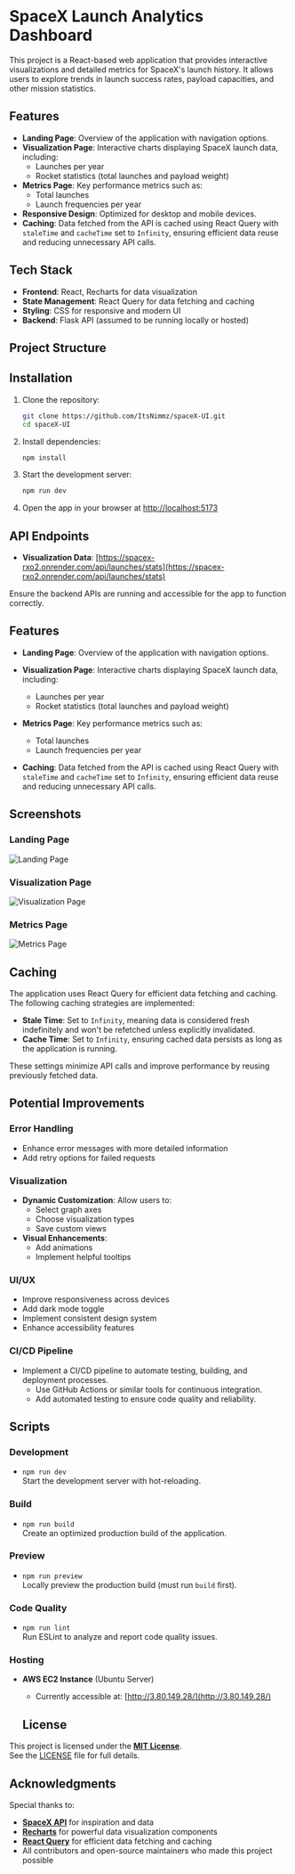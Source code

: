 # SpaceX Launch Analytics Dashboard

This project is a React-based web application that provides interactive visualizations and detailed metrics for SpaceX's launch history. It allows users to explore trends in launch success rates, payload capacities, and other mission statistics.

## Features

- **Landing Page**: Overview of the application with navigation options.
- **Visualization Page**: Interactive charts displaying SpaceX launch data, including:
  - Launches per year
  - Rocket statistics (total launches and payload weight)
- **Metrics Page**: Key performance metrics such as:
  - Total launches
  - Launch frequencies per year
- **Responsive Design**: Optimized for desktop and mobile devices.
- **Caching**: Data fetched from the API is cached using React Query with `staleTime` and `cacheTime` set to `Infinity`, ensuring efficient data reuse and reducing unnecessary API calls.

## Tech Stack

- **Frontend**: React, Recharts for data visualization
- **State Management**: React Query for data fetching and caching
- **Styling**: CSS for responsive and modern UI
- **Backend**: Flask API (assumed to be running locally or hosted)

## Project Structure


## Installation

1. Clone the repository:
   ```bash
   git clone https://github.com/ItsNimmz/spaceX-UI.git
   cd spaceX-UI
   ```

2. Install dependencies:
   ```bash
   npm install
   ```
3. Start the development server:
   ```bash
   npm run dev
   ```

4. Open the app in your browser at [http://localhost:5173](http://localhost:5173)

## API Endpoints

- **Visualization Data**: [https://spacex-rxo2.onrender.com/api/launches/stats](https://spacex-rxo2.onrender.com/api/launches/stats)

Ensure the backend APIs are running and accessible for the app to function correctly.

## Features

- **Landing Page**: Overview of the application with navigation options.
- **Visualization Page**: Interactive charts displaying SpaceX launch data, including:
  - Launches per year
  - Rocket statistics (total launches and payload weight)
- **Metrics Page**: Key performance metrics such as:
  - Total launches
  - Launch frequencies per year

- **Caching**: Data fetched from the API is cached using React Query with `staleTime` and `cacheTime` set to `Infinity`, ensuring efficient data reuse and reducing unnecessary API calls.

## Screenshots

### Landing Page
![Landing Page](./screenshots/landing.png)

### Visualization Page
![Visualization Page](./screenshots/launch.png)

### Metrics Page
![Metrics Page](./screenshots/metrix.png)

## Caching

The application uses React Query for efficient data fetching and caching. The following caching strategies are implemented:

- **Stale Time**: Set to `Infinity`, meaning data is considered fresh indefinitely and won't be refetched unless explicitly invalidated.
- **Cache Time**: Set to `Infinity`, ensuring cached data persists as long as the application is running.

These settings minimize API calls and improve performance by reusing previously fetched data.

## Potential Improvements

### Error Handling
- Enhance error messages with more detailed information
- Add retry options for failed requests

### Visualization
- **Dynamic Customization**: Allow users to:
  - Select graph axes
  - Choose visualization types
  - Save custom views
- **Visual Enhancements**:
  - Add animations
  - Implement helpful tooltips

### UI/UX
- Improve responsiveness across devices
- Add dark mode toggle
- Implement consistent design system
- Enhance accessibility features

### CI/CD Pipeline
- Implement a CI/CD pipeline to automate testing, building, and deployment processes.
  - Use GitHub Actions or similar tools for continuous integration.
  - Add automated testing to ensure code quality and reliability.


## Scripts

### Development
- `npm run dev`  
  Start the development server with hot-reloading.

### Build
- `npm run build`  
  Create an optimized production build of the application.

### Preview
- `npm run preview`  
  Locally preview the production build (must run `build` first).

### Code Quality
- `npm run lint`  
  Run ESLint to analyze and report code quality issues.


### Hosting
- **AWS EC2 Instance** (Ubuntu Server)  
  - Currently accessible at: [http://3.80.149.28/](http://3.80.149.28/)

  ## License

This project is licensed under the **[MIT License](LICENSE)**.  
See the [LICENSE](LICENSE) file for full details.

## Acknowledgments

Special thanks to:
- **[SpaceX API](https://github.com/r-spacex/SpaceX-API)** for inspiration and data
- **[Recharts](https://recharts.org/)** for powerful data visualization components
- **[React Query](https://tanstack.com/query/latest/)** for efficient data fetching and caching
- All contributors and open-source maintainers who made this project possible


